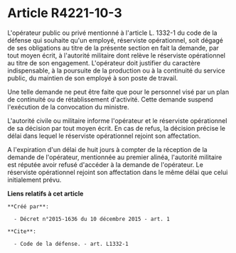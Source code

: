 # Article R4221-10-3

L'opérateur public ou privé mentionné à l'article L. 1332-1 du code de la défense qui souhaite qu'un employé, réserviste
opérationnel, soit dégagé de ses obligations au titre de la présente section en fait la demande, par tout moyen écrit, à
l'autorité militaire dont relève le réserviste opérationnel au titre de son engagement. L'opérateur doit justifier du
caractère indispensable, à la poursuite de la production ou à la continuité du service public, du maintien de son employé à
son poste de travail.

Une telle demande ne peut être faite que pour le personnel visé par un plan de continuité ou de rétablissement d'activité.
Cette demande suspend l'exécution de la convocation du ministre.

L'autorité civile ou militaire informe l'opérateur et le réserviste opérationnel de sa décision par tout moyen écrit. En cas
de refus, la décision précise le délai dans lequel le réserviste opérationnel rejoint son affectation.

A l'expiration d'un délai de huit jours à compter de la réception de la demande de l'opérateur, mentionnée au premier alinéa,
l'autorité militaire est réputée avoir refusé d'accéder à la demande de l'opérateur. Le réserviste opérationnel rejoint son
affectation dans le même délai que celui initialement prévu.

**Liens relatifs à cet article**

	**Créé par**:

	  - Décret n°2015-1636 du 10 décembre 2015 - art. 1

	**Cite**:

	  - Code de la défense. - art. L1332-1
